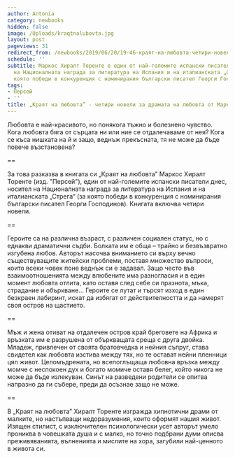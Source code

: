 ```yaml
---
author: Antonia
category: newbooks
hidden: false
image: /Uploads/kraqtnalubovta.jpg
layout: post
pageviews: 31
redirect_from: /newbooks/2019/06/20/19-46-краят-на-любовта-четири-новели-за-драмата-на-любовта-от-маркос-хиралт-торенте
schedule: ''
subtitle: Маркос Хиралт Торенте е един от най-големите испански писатели днес, носител
  на Националната награда за литература на Испания и на италианската „Стрега“ (за
  която победи в конкуренция с номинирания български писател Георги Господинов)
tags:
- Персей
- ''
title: „Краят на любовта” - четири новели за драмата на любовта от Маркос Хиралт Торенте
---
```


Любовта е най-красивото, но понякога тъжно и болезнено чувство. Кога любовта бяга от сърцата ни или ние се отдалечаваме от нея? Кога се къса нишката на й и защо, веднъж прекъсната, тя не може да бъде повече възстановена?

\==

За това разказва в книгата си „Краят на любовта” Маркос Хиралт Торенте (изд. "Персей"), един от най-големите испански писатели днес, носител на Националната награда за литература на Испания и на италианската „Стрега“ (за която победи в конкуренция с номинирания български писател Георги Господинов). Книгата включва четири новели.

\==

Героите са на различна възраст, с различен социален статус, но с еднакви драматични съдби. Болката им е обща – трайно и безвъзвратно изгубена любов. Авторът насочва вниманието си върху вечно съществуващите житейски проблеми, поставя множество въпроси, които всеки човек поне веднъж си е задавал. Защо често във взаимоотношенията между влюбените има разногласия и в един момент любовта отлита, като оставя след себе си празнота, мъка, страдание и объркване… Героите се лутат и търсят изход в един безкраен лабиринт, искат да избягат от действителността и да намерят своя остров на щастието.

\==

Мъж и жена отиват на отдалечен остров край бреговете на Африка и връзката им е разрушена от объркващата среща с друга двойка. Младеж, привлечен от своята братовчедка и нейния съпруг, става свидетел как любовта изстива между тях, но те остават нейни пленници цял живот. Целомъдрената, но всепоглъщаща любовна връзка между момче с неспокоен дух и богато момиче оставя белег, който никога не може да бъде излекуван. Синът на разведени родители се опитва напразно да ги събере, преди да осъзнае защо не може. 

\==

В „Краят на любовта” Хиралт Торенте изгражда хипнотични драми от малките, но настъпващи недоразумения, които оформят нашия живот. Изящен стилист, с изключителен психологически усет авторът умело прониква в човешката душа и с малко, но точно подбрани думи описва преживяванията, вълненията и мислите на хора, загубили най-ценното в живота си.